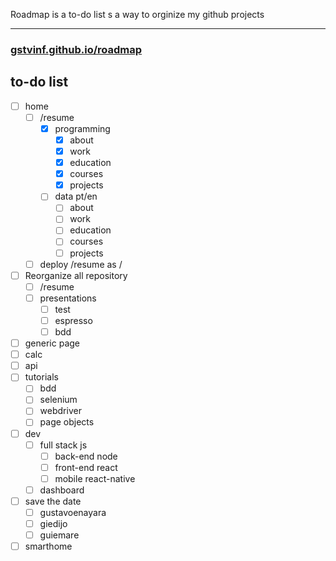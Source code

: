Roadmap is a to-do list s a way to orginize my github projects 

----------

### [gstvinf.github.io/roadmap](https://gstvinf.github.io/roadmap)

## to-do list
- [ ] home
  - [ ] /resume
    - [x] programming
      - [x] about
      - [x] work
      - [x] education
      - [x] courses
      - [x] projects
    - [ ] data pt/en
      - [ ] about
      - [ ] work
      - [ ] education
      - [ ] courses
      - [ ] projects
  - [ ] deploy /resume as /
- [ ] Reorganize all repository
  - [ ] /resume
  - [ ] presentations
    - [ ] test
    - [ ] espresso
    - [ ] bdd 
- [ ] generic page
- [ ] calc
- [ ] api
- [ ] tutorials
  - [ ] bdd
  - [ ] selenium
  - [ ] webdriver
  - [ ] page objects
- [ ] dev
  - [ ] full stack js
    - [ ] back-end node
    - [ ] front-end react
    - [ ] mobile react-native
  - [ ] dashboard
- [ ] save the date
  - [ ] gustavoenayara
  - [ ] giedijo
  - [ ] guiemare
- [ ] smarthome
